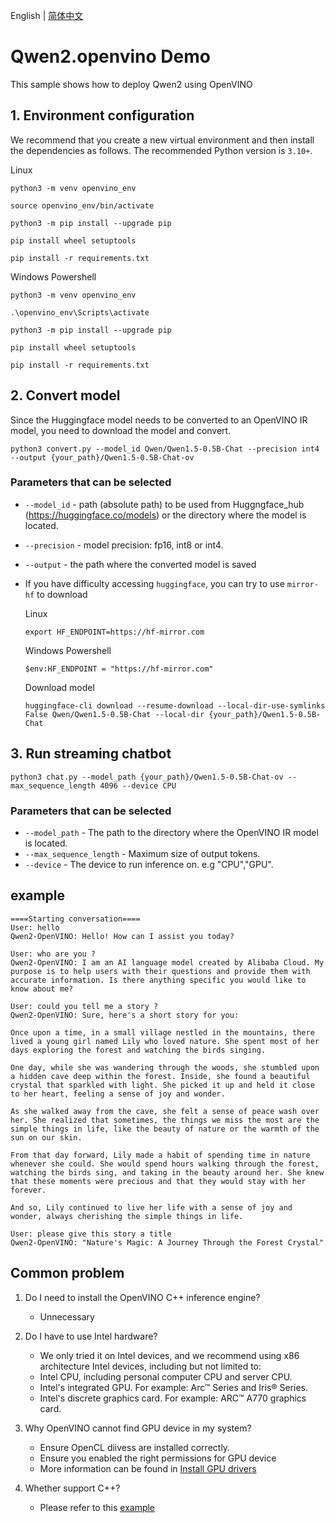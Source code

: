 English | [简体中文](README_zh.md)

# Qwen2.openvino Demo

This sample shows how to deploy Qwen2 using OpenVINO

## 1. Environment configuration

We recommend that you create a new virtual environment and then install the dependencies as follows. The 
recommended Python version is `3.10+`.

Linux

```
python3 -m venv openvino_env

source openvino_env/bin/activate

python3 -m pip install --upgrade pip

pip install wheel setuptools

pip install -r requirements.txt
```

Windows Powershell

```
python3 -m venv openvino_env

.\openvino_env\Scripts\activate

python3 -m pip install --upgrade pip

pip install wheel setuptools

pip install -r requirements.txt
```

## 2. Convert model

Since the Huggingface model needs to be converted to an OpenVINO IR model, you need to download the model and convert.

```
python3 convert.py --model_id Qwen/Qwen1.5-0.5B-Chat --precision int4 --output {your_path}/Qwen1.5-0.5B-Chat-ov
```

### Parameters that can be selected

* `--model_id` - path (absolute path) to be used from Huggngface_hub (https://huggingface.co/models) or the directory
  where the model is located.
* `--precision` - model precision: fp16, int8 or int4.
* `--output` - the path where the converted model is saved
* If you have difficulty accessing `huggingface`, you can try to use `mirror-hf` to download

  Linux
     ```
     export HF_ENDPOINT=https://hf-mirror.com
     ```
  Windows Powershell
     ```
     $env:HF_ENDPOINT = "https://hf-mirror.com"
     ```
  Download model
     ```
     huggingface-cli download --resume-download --local-dir-use-symlinks False Qwen/Qwen1.5-0.5B-Chat --local-dir {your_path}/Qwen1.5-0.5B-Chat
     ```

## 3. Run streaming chatbot

```
python3 chat.py --model_path {your_path}/Qwen1.5-0.5B-Chat-ov --max_sequence_length 4096 --device CPU
```

### Parameters that can be selected

* `--model_path` - The path to the directory where the OpenVINO IR model is located.
* `--max_sequence_length` - Maximum size of output tokens.
* `--device` - The device to run inference on. e.g "CPU","GPU".

## example

```
====Starting conversation====
User: hello
Qwen2-OpenVINO: Hello! How can I assist you today?

User: who are you ?
Qwen2-OpenVINO: I am an AI language model created by Alibaba Cloud. My purpose is to help users with their questions and provide them with accurate information. Is there anything specific you would like to know about me?

User: could you tell me a story ?
Qwen2-OpenVINO: Sure, here's a short story for you:

Once upon a time, in a small village nestled in the mountains, there lived a young girl named Lily who loved nature. She spent most of her days exploring the forest and watching the birds singing.

One day, while she was wandering through the woods, she stumbled upon a hidden cave deep within the forest. Inside, she found a beautiful crystal that sparkled with light. She picked it up and held it close to her heart, feeling a sense of joy and wonder.

As she walked away from the cave, she felt a sense of peace wash over her. She realized that sometimes, the things we miss the most are the simple things in life, like the beauty of nature or the warmth of the sun on our skin.

From that day forward, Lily made a habit of spending time in nature whenever she could. She would spend hours walking through the forest, watching the birds sing, and taking in the beauty around her. She knew that these moments were precious and that they would stay with her forever.

And so, Lily continued to live her life with a sense of joy and wonder, always cherishing the simple things in life.

User: please give this story a title
Qwen2-OpenVINO: "Nature's Magic: A Journey Through the Forest Crystal"
```

## Common problem

1. Do I need to install the OpenVINO C++ inference engine?
    - Unnecessary

2. Do I have to use Intel hardware?
    - We only tried it on Intel devices, and we recommend using x86 architecture Intel devices, including but not
      limited to:
    - Intel CPU, including personal computer CPU and server CPU.
    - Intel's integrated GPU. For example: Arc™ Series and Iris® Series.
    - Intel's discrete graphics card. For example: ARC™ A770 graphics card.
  
3. Why OpenVINO cannot find GPU device in my system?
   - Ensure OpenCL diivess are installed correctly.
   - Ensure you enabled the right permissions for GPU device
   - More information can be found in [Install GPU drivers](https://github.com/openvinotoolkit/openvino_notebooks/wiki/Ubuntu#1-install-python-git-and-gpu-drivers-optional)

4. Whether support C++?
   - Please refer to this [example](https://github.com/openvinotoolkit/openvino.genai/tree/master/text_generation/causal_lm/cpp)
